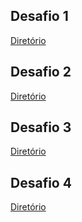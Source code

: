 ## Desafio 1
[Diretório](./desafio-1/)

## Desafio 2
[Diretório](./desafio-2/)

## Desafio 3
[Diretório](./desafio-3/)

## Desafio 4
[Diretório](./desafio-4/)
